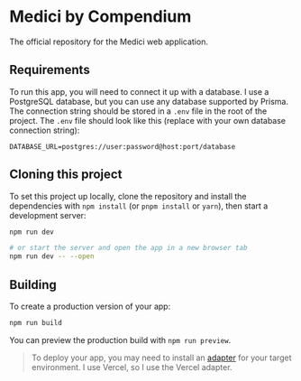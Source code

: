 # Medici by Compendium

The official repository for the Medici web application.

## Requirements

To run this app, you will need to connect it up with a database. I use a PostgreSQL database, but you can use any database supported by Prisma. The connection string should be stored in a `.env` file in the root of the project. The `.env` file should look like this (replace with your own database connection string):

```env
DATABASE_URL=postgres://user:password@host:port/database
```

## Cloning this project

To set this project up locally, clone the repository and install the dependencies with `npm install` (or `pnpm install` or `yarn`), then start a development server:

```bash
npm run dev

# or start the server and open the app in a new browser tab
npm run dev -- --open
```

## Building

To create a production version of your app:

```bash
npm run build
```

You can preview the production build with `npm run preview`.

> To deploy your app, you may need to install an [adapter](https://kit.svelte.dev/docs/adapters) for your target environment. I use Vercel, so I use the Vercel adapter.
